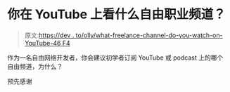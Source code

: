 # 你在 YouTube 上看什么自由职业频道？

> 原文:[https://dev . to/olly/what-freelance-channel-do-you-watch-on-YouTube-46 F4](https://dev.to/olly/what-freelance-channel-do-you-watch-on-youtube-46f4)

作为一名自由网络开发者，你会建议初学者订阅 YouTube 或 podcast 上的哪个自由频道，为什么？

预先感谢